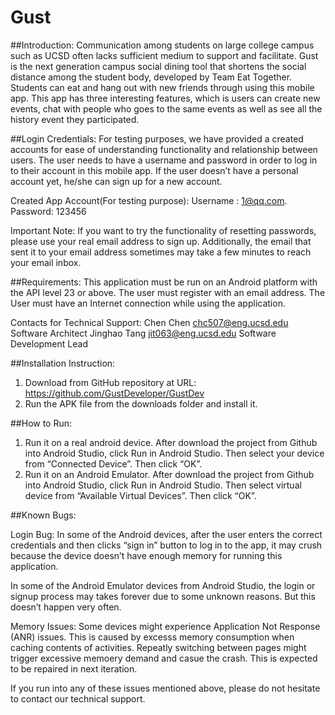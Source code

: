 # Gust

##Introduction: 
Communication among students on large college campus such as UCSD often lacks sufficient medium to support and facilitate. Gust is the next generation campus social dining tool that shortens the social distance among the student body, developed by Team Eat Together. Students can eat and hang out with new friends through using this mobile app. This app has three interesting features, which is users can create new events, chat with people who goes to the same events as well as see all the history event they participated.  


##Login Credentials:
For testing purposes, we have provided a created accounts for ease of understanding functionality and relationship between users. The user needs to have a username and password in order to log in to their account in this mobile app. If the user doesn’t have a personal account yet, he/she can sign up for a new account. 

Created App Account(For testing purpose):
Username : 1@qq.com.                     Password: 123456


Important Note: If you want to try the functionality of resetting passwords, please use your real email address to sign up. Additionally, the email that sent it to your email address sometimes may take a few minutes to reach your email inbox. 

##Requirements:
This application must be run on an Android platform with the API level 23 or above.
The user must register with an email address.
The User must have an Internet connection while using the application. 


Contacts for Technical Support:
Chen Chen chc507@eng.ucsd.edu  Software Architect
Jinghao Tang  jit063@eng.ucsd.edu Software Development Lead

##Installation Instruction: 
1. Download from GitHub repository at URL: https://github.com/GustDeveloper/GustDev
2.  Run the APK file from the downloads folder and install it. 


##How to Run: 
1. Run it on a real android device. After download the project from Github into Android Studio, click Run  in Android Studio. Then select your device from “Connected Device”. Then click “OK”.
2. Run it on an Android Emulator. After download the project from Github into Android Studio, click Run  in Android Studio. Then select virtual device from “Available Virtual Devices”. Then click “OK”.


##Known Bugs: 

Login Bug: 
In some of the Android devices, after the user enters the correct credentials and then clicks “sign in” button to log in to the app, it may crush because the device doesn’t have enough memory for running this application. 

In some of the Android Emulator devices from Android Studio, the login or signup process may takes forever due to some unknown reasons. But this doesn’t happen very often. 

Memory Issues: 
Some devices might experience Application Not Response (ANR) issues. This is caused by excesss memory consumption when caching contents of activities. Repeatly switching between pages might trigger excessive memoery demand and casue the crash. This is expected to be repaired in next iteration. 

If you run into any of these issues mentioned above, please do not hesitate to contact our technical support.



















